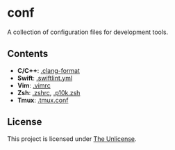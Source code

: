 # conf  

A collection of configuration files for development tools.  

## Contents  
- **C/C++**: [.clang-format](https://raw.githubusercontent.com/Ipomoea/conf/main/.clang-format)  
- **Swift**: [.swiftlint.yml](https://raw.githubusercontent.com/Ipomoea/conf/main/.swiftlint.yml)  
- **Vim**: [.vimrc](https://raw.githubusercontent.com/Ipomoea/conf/main/.vimrc)  
- **Zsh**: [.zshrc](https://raw.githubusercontent.com/Ipomoea/conf/main/.zshrc), [.p10k.zsh](https://raw.githubusercontent.com/Ipomoea/conf/main/.p10k.zsh)  
- **Tmux**: [.tmux.conf](https://raw.githubusercontent.com/Ipomoea/conf/main/.tmux.conf)  

## License  
This project is licensed under [The Unlicense](LICENSE).  
